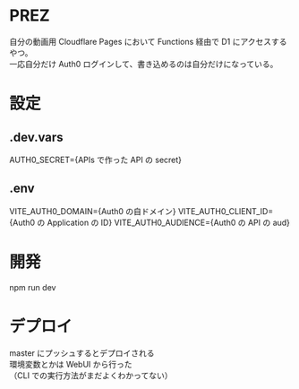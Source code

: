 # PREZ

自分の動画用 Cloudflare Pages において Functions 経由で D1 にアクセスするやつ。  
一応自分だけ Auth0 ログインして、書き込めるのは自分だけになっている。

# 設定

## .dev.vars

AUTH0_SECRET={APIs で作った API の secret}

## .env

VITE_AUTH0_DOMAIN={Auth0 の自ドメイン}
VITE_AUTH0_CLIENT_ID={Auth0 の Application の ID}
VITE_AUTH0_AUDIENCE={Auth0 の API の aud}

# 開発

npm run dev

# デプロイ

master にプッシュするとデプロイされる  
環境変数とかは WebUI から行った  
（CLI での実行方法がまだよくわかってない）
